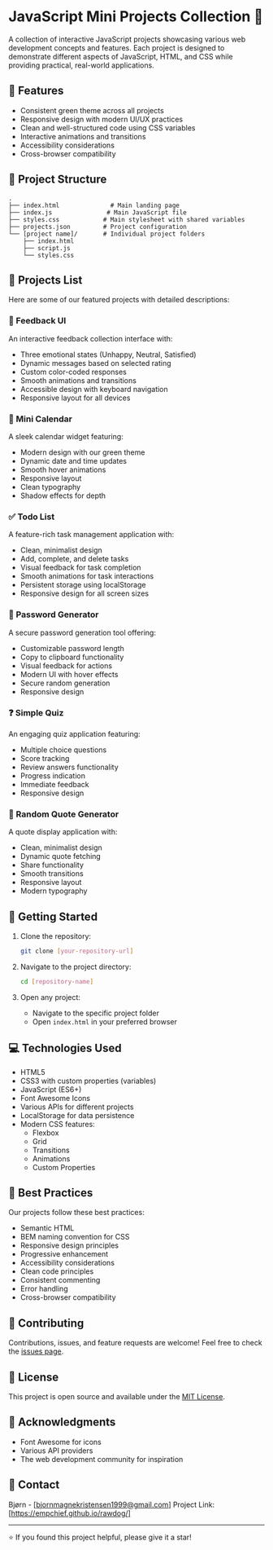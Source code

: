 # JavaScript Mini Projects Collection 🚀

A collection of interactive JavaScript projects showcasing various web development concepts and features. Each project is designed to demonstrate different aspects of JavaScript, HTML, and CSS while providing practical, real-world applications.

## 🎯 Features

- Consistent green theme across all projects
- Responsive design with modern UI/UX practices
- Clean and well-structured code using CSS variables
- Interactive animations and transitions
- Accessibility considerations
- Cross-browser compatibility

## 📂 Project Structure

```
.
├── index.html              # Main landing page
├── index.js               # Main JavaScript file
├── styles.css            # Main stylesheet with shared variables
├── projects.json         # Project configuration
└── [project name]/       # Individual project folders
    ├── index.html
    ├── script.js
    └── styles.css
```

## 🎨 Projects List

Here are some of our featured projects with detailed descriptions:

### 🎯 Feedback UI

An interactive feedback collection interface with:

- Three emotional states (Unhappy, Neutral, Satisfied)
- Dynamic messages based on selected rating
- Custom color-coded responses
- Smooth animations and transitions
- Accessible design with keyboard navigation
- Responsive layout for all devices

### 📅 Mini Calendar

A sleek calendar widget featuring:

- Modern design with our green theme
- Dynamic date and time updates
- Smooth hover animations
- Responsive layout
- Clean typography
- Shadow effects for depth

### ✅ Todo List

A feature-rich task management application with:

- Clean, minimalist design
- Add, complete, and delete tasks
- Visual feedback for task completion
- Smooth animations for task interactions
- Persistent storage using localStorage
- Responsive design for all screen sizes

### 🔐 Password Generator

A secure password generation tool offering:

- Customizable password length
- Copy to clipboard functionality
- Visual feedback for actions
- Modern UI with hover effects
- Secure random generation
- Responsive design

### ❓ Simple Quiz

An engaging quiz application featuring:

- Multiple choice questions
- Score tracking
- Review answers functionality
- Progress indication
- Immediate feedback
- Responsive design

### 💭 Random Quote Generator

A quote display application with:

- Clean, minimalist design
- Dynamic quote fetching
- Share functionality
- Smooth transitions
- Responsive layout
- Modern typography

## 🚀 Getting Started

1. Clone the repository:

   ```bash
   git clone [your-repository-url]
   ```

2. Navigate to the project directory:

   ```bash
   cd [repository-name]
   ```

3. Open any project:
   - Navigate to the specific project folder
   - Open `index.html` in your preferred browser

## 💻 Technologies Used

- HTML5
- CSS3 with custom properties (variables)
- JavaScript (ES6+)
- Font Awesome Icons
- Various APIs for different projects
- LocalStorage for data persistence
- Modern CSS features:
  - Flexbox
  - Grid
  - Transitions
  - Animations
  - Custom Properties

## 🌟 Best Practices

Our projects follow these best practices:

- Semantic HTML
- BEM naming convention for CSS
- Responsive design principles
- Progressive enhancement
- Accessibility considerations
- Clean code principles
- Consistent commenting
- Error handling
- Cross-browser compatibility

## 🤝 Contributing

Contributions, issues, and feature requests are welcome! Feel free to check the [issues page](your-issues-url).

## 📝 License

This project is open source and available under the [MIT License](LICENSE).

## 🌟 Acknowledgments

- Font Awesome for icons
- Various API providers
- The web development community for inspiration

## 📧 Contact

Bjørn - [bjornmagnekristensen1999@gmail.com]
Project Link: [https://empchief.github.io/rawdog/]

---

⭐️ If you found this project helpful, please give it a star!
